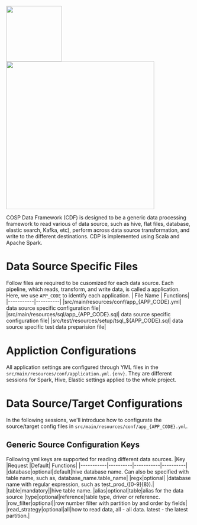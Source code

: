 <p align="left"><img src="https://cryptologos.cc/logos/binance-coin-bnb-logo.png" width="150">   <img src="https://miro.medium.com/max/9074/1*RoFb2sFULMV-gnOy727FoQ.png" width="400"></p>

COSP Data Framework (CDF) is designed to be a generic data processing framework to read various of data source, such as hive, flat files, database, elastic search, Kafka, etc), perform across data source transformation, and write to the different destinations. CDP is implemented using Scala and Apache Spark.

# Data Source Specific Files
Follow files are required to be cusomized for each data source. Each pipeline, which reads, transform, and write data, is called a application. Here, we use ```APP_CODE``` to identify each application.
| File Name | Functions|
|-----------|----------|
|src/main/resources/conf/app_{APP_CODE}.yml| data source specific configuration file|
|src/main/resources/sql/app_{APP_CODE}.sql| data source specific configuration file|
|src/test/resources/setup/tsql_${APP_CODE}.sql| data source specific test data preparision file|

# Appliction Configurations
All application settings are configured through YML files in the ```src/main/resources/conf/application.yml.{env}```. They are different sessions for Spark, Hive, Elastic settings applied to the whole project.

# Data Source/Target Configurations
In the following sessions, we'll introduce how to configurate the source/target config files in ```src/main/resources/conf/app_{APP_CODE}.yml```.
## Generic Source Configuration Keys
Following yml keys are supported for reading different data sources.
|Key            |Request  |Default| Functions|
|-----------|----------|-----------|----------|
|database|optional|default|hive database name. Can also be specified with table name, such as, database_name.table_name|
|regx|optional| |database name with regular expression, such as test_prod_([0-9]{8}).|
|table|mandatory||hive table name.
|alias|optional|table|alias for the data source
|type|optional|reference|table type, driver or referenec.
|row_filter|optional||row number filter with partition by and order by fields|
|read_strategy|optional|all|how to read data, all -  all data. latest - the latest partition.|
